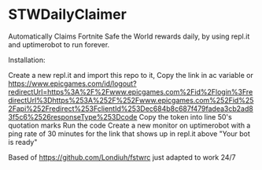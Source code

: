 # STWDailyClaimer
Automatically Claims Fortnite Safe the World rewards daily, by using repl.it and uptimerobot to run forever.

Installation:

Create a new repl.it and import this repo to it,
Copy the link in ac variable or https://www.epicgames.com/id/logout?redirectUrl=https%3A%2F%2Fwww.epicgames.com%2Fid%2Flogin%3FredirectUrl%3Dhttps%253A%252F%252Fwww.epicgames.com%252Fid%252Fapi%252Fredirect%253FclientId%253Dec684b8c687f479fadea3cb2ad83f5c6%2526responseType%253Dcode
Copy the token into line 50's quotation marks
Run the code
Create a new monitor on uptimerobot with a ping rate of 30 minutes for the link that shows up in repl.it above "Your bot is ready"

Based of https://github.com/Londiuh/fstwrc just adapted to work 24/7
